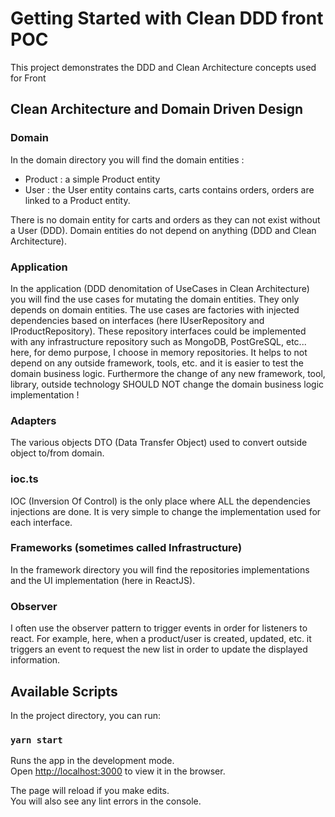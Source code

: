 # Getting Started with Clean DDD front POC

This project demonstrates the DDD and Clean Architecture concepts used for Front

## Clean Architecture and Domain Driven Design

### Domain
In the domain directory you will find the domain entities :
- Product : a simple Product entity
- User : the User entity contains carts, carts contains orders, orders are linked to a Product entity.

There is no domain entity for carts and orders as they can not exist without a User (DDD).
Domain entities do not depend on anything (DDD and Clean Architecture).

### Application
In the application (DDD denomitation of UseCases in Clean Architecture) you will find the use cases for mutating the domain entities.
They only depends on domain entities.
The use cases are factories with injected dependencies based on interfaces (here IUserRepository and IProductRepository).
These repository interfaces could be implemented with any infrastructure repository such as MongoDB, PostGreSQL, etc... here, for demo purpose, I choose in memory repositories.
It helps to not depend on any outside framework, tools, etc. and it is easier to test the domain business logic.
Furthermore the change of any new framework, tool, library, outside technology SHOULD NOT change the domain business logic implementation !

### Adapters
The various objects DTO (Data Transfer Object) used to convert outside object to/from domain.

### ioc.ts
IOC (Inversion Of Control) is the only place where ALL the dependencies injections are done. It is very simple to change the implementation used for each interface.

### Frameworks (sometimes called Infrastructure)
In the framework directory you will find the repositories implementations and the UI implementation (here in ReactJS).

### Observer
I often use the observer pattern to trigger events in order for listeners to react.
For example, here, when a product/user is created, updated, etc. it triggers an event to request the new list in order to update the displayed information.

## Available Scripts

In the project directory, you can run:

### `yarn start`

Runs the app in the development mode.\
Open [http://localhost:3000](http://localhost:3000) to view it in the browser.

The page will reload if you make edits.\
You will also see any lint errors in the console.
